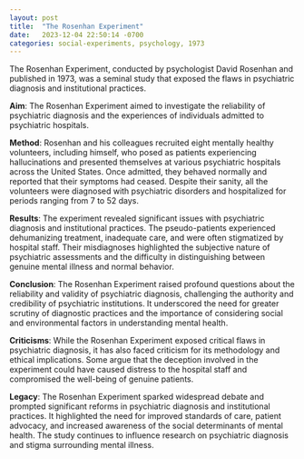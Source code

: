 ```yaml
---
layout: post
title:  "The Rosenhan Experiment"
date:   2023-12-04 22:50:14 -0700
categories: social-experiments, psychology, 1973
---
```


The Rosenhan Experiment, conducted by psychologist David Rosenhan and published in 1973, was a seminal study that exposed the flaws in psychiatric diagnosis and institutional practices.

**Aim**: The Rosenhan Experiment aimed to investigate the reliability of psychiatric diagnosis and the experiences of individuals admitted to psychiatric hospitals.

**Method**: Rosenhan and his colleagues recruited eight mentally healthy volunteers, including himself, who posed as patients experiencing hallucinations and presented themselves at various psychiatric hospitals across the United States. Once admitted, they behaved normally and reported that their symptoms had ceased. Despite their sanity, all the volunteers were diagnosed with psychiatric disorders and hospitalized for periods ranging from 7 to 52 days.

**Results**: The experiment revealed significant issues with psychiatric diagnosis and institutional practices. The pseudo-patients experienced dehumanizing treatment, inadequate care, and were often stigmatized by hospital staff. Their misdiagnoses highlighted the subjective nature of psychiatric assessments and the difficulty in distinguishing between genuine mental illness and normal behavior.

**Conclusion**: The Rosenhan Experiment raised profound questions about the reliability and validity of psychiatric diagnosis, challenging the authority and credibility of psychiatric institutions. It underscored the need for greater scrutiny of diagnostic practices and the importance of considering social and environmental factors in understanding mental health.

**Criticisms**: While the Rosenhan Experiment exposed critical flaws in psychiatric diagnosis, it has also faced criticism for its methodology and ethical implications. Some argue that the deception involved in the experiment could have caused distress to the hospital staff and compromised the well-being of genuine patients.

**Legacy**: The Rosenhan Experiment sparked widespread debate and prompted significant reforms in psychiatric diagnosis and institutional practices. It highlighted the need for improved standards of care, patient advocacy, and increased awareness of the social determinants of mental health. The study continues to influence research on psychiatric diagnosis and stigma surrounding mental illness.
